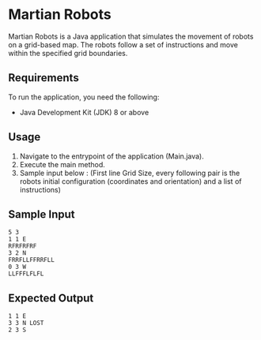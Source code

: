 # Martian Robots

Martian Robots is a Java application that simulates the movement of robots on a grid-based map. The robots follow a set of instructions and move within the specified grid boundaries.

## Requirements

To run the application, you need the following:

- Java Development Kit (JDK) 8 or above

## Usage

1. Navigate to the entrypoint of the application (Main.java).
2. Execute the main method.
3. Sample input below : (First line Grid Size, every following pair is the robots initial configuration (coordinates and orientation) and a list of instructions)

## Sample Input

````
5 3 
1 1 E
RFRFRFRF
3 2 N
FRRFLLFFRRFLL
0 3 W
LLFFFLFLFL
````

## Expected Output  

````
1 1 E
3 3 N LOST
2 3 S
````